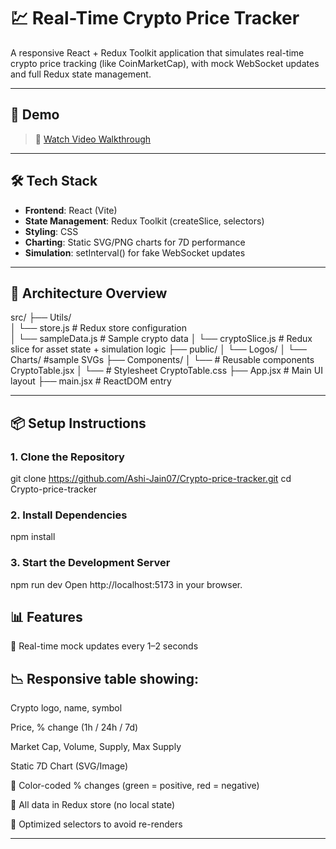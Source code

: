 # 💹 Real-Time Crypto Price Tracker

A responsive React + Redux Toolkit application that simulates real-time crypto price tracking (like CoinMarketCap), with mock WebSocket updates and full Redux state management.

---

## 🚀 Demo

> 🎥 [Watch Video Walkthrough](https://drive.google.com/file/d/1AHGTrEfhn_Pta-pdNdDdKx0EkKMTWoMd/view?usp=sharing)  

---

## 🛠️ Tech Stack

- **Frontend**: React (Vite)
- **State Management**: Redux Toolkit (createSlice, selectors)
- **Styling**: CSS
- **Charting**: Static SVG/PNG charts for 7D performance
- **Simulation**: setInterval() for fake WebSocket updates

---

## 🧱 Architecture Overview

src/ ├── Utils/  
        │ └── store.js # Redux store configuration  
        │ └── sampleData.js # Sample crypto data
        │ └── cryptoSlice.js # Redux slice for asset state + simulation logic
     ├── public/ 
        │ └── Logos/ 
        │ └── Charts/ #sample SVGs 
     ├── Components/ 
        │ └── # Reusable components CryptoTable.jsx 
        │ └── # Stylesheet CryptoTable.css
     ├── App.jsx # Main UI layout 
     ├── main.jsx # ReactDOM entry

---

## 📦 Setup Instructions

### 1. Clone the Repository
git clone https://github.com/Ashi-Jain07/Crypto-price-tracker.git
cd Crypto-price-tracker

### 2. Install Dependencies
npm install

### 3. Start the Development Server
npm run dev
Open http://localhost:5173 in your browser.

## 📊 Features
🔄 Real-time mock updates every 1–2 seconds

## 📉 Responsive table showing:

Crypto logo, name, symbol

Price, % change (1h / 24h / 7d)

Market Cap, Volume, Supply, Max Supply

Static 7D Chart (SVG/Image)

🎨 Color-coded % changes (green = positive, red = negative)

💾 All data in Redux store (no local state)

🧠 Optimized selectors to avoid re-renders

---
